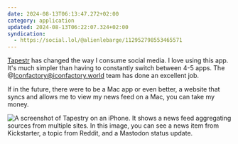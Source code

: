 ```yaml
---
date: 2024-08-13T06:13:47.272+02:00
category: application
updated: 2024-08-13T06:22:07.324+02:00
syndication:
  - https://social.lol/@alienlebarge/112952798553465571
---
```


[Tapestr](https://www.kickstarter.com/projects/iconfactory/project-tapestry) has changed the way I consume social media. I love using this app. It's much simpler than having to constantly switch between 4-5 apps. The @Iconfactory@iconfactory.world team has done an excellent job. 

If in the future, there were to be a Mac app or even better, a website that syncs and allows me to view my news feed on a Mac, you can take my money.

![A screenshot of Tapestry on an iPhone. It shows a news feed aggregating sources from multiple sites. In this image, you can see a news item from Kickstarter, a topic from Reddit, and a Mastodon status update.](https://alienlebarge.ch/media/photos/2024/08/13/img-5726.png)
